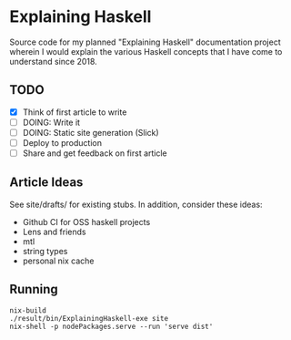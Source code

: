 # Explaining Haskell

Source code for my planned "Explaining Haskell" documentation project wherein I
would explain the various Haskell concepts that I have come to understand since
2018.

## TODO

- [x] Think of first article to write
- [ ] DOING: Write it
- [ ] DOING: Static site generation (Slick)
- [ ] Deploy to production
- [ ] Share and get feedback on first article

## Article Ideas

See site/drafts/ for existing stubs. In addition, consider these ideas:

- Github CI for OSS haskell projects
- Lens and friends
- mtl
- string types
- personal nix cache

## Running

```
nix-build
./result/bin/ExplainingHaskell-exe site
nix-shell -p nodePackages.serve --run 'serve dist'
```
